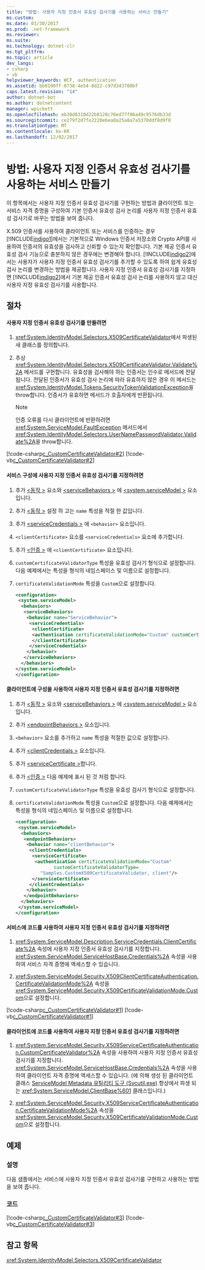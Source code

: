 ```yaml
---
title: "방법: 사용자 지정 인증서 유효성 검사기를 사용하는 서비스 만들기"
ms.custom: 
ms.date: 03/30/2017
ms.prod: .net-framework
ms.reviewer: 
ms.suite: 
ms.technology: dotnet-clr
ms.tgt_pltfrm: 
ms.topic: article
dev_langs:
- csharp
- vb
helpviewer_keywords: WCF, authentication
ms.assetid: bb0190ff-0738-4e54-8d22-c97d343708bf
caps.latest.revision: "14"
author: dotnet-bot
ms.author: dotnetcontent
manager: wpickett
ms.openlocfilehash: eb38d8310d22b8128c76ed77f06a49c9576db33d
ms.sourcegitcommit: ce279f2d7fe2220e6ea0a25a8a7a5370ddf8d9f0
ms.translationtype: MT
ms.contentlocale: ko-KR
ms.lasthandoff: 12/02/2017
---
```

# <a name="how-to-create-a-service-that-employs-a-custom-certificate-validator"></a>방법: 사용자 지정 인증서 유효성 검사기를 사용하는 서비스 만들기
이 항목에서는 사용자 지정 인증서 유효성 검사기를 구현하는 방법과 클라이언트 또는 서비스 자격 증명을 구성하여 기본 인증서 유효성 검사 논리를 사용자 지정 인증서 유효성 검사기로 바꾸는 방법을 보여 줍니다.  
  
 X.509 인증서를 사용하여 클라이언트 또는 서비스를 인증하는 경우 [!INCLUDE[indigo1](../../../../includes/indigo1-md.md)]에서는 기본적으로 Windows 인증서 저장소와 Crypto API를 사용하여 인증서의 유효성을 검사하고 신뢰할 수 있는지 확인합니다. 기본 제공 인증서 유효성 검사 기능으로 충분하지 않은 경우에는 변경해야 합니다. [!INCLUDE[indigo2](../../../../includes/indigo2-md.md)]에서는 사용자가 사용자 지정 인증서 유효성 검사기를 추가할 수 있도록 하여 쉽게 유효성 검사 논리를 변경하는 방법을 제공합니다. 사용자 지정 인증서 유효성 검사기를 지정하면 [!INCLUDE[indigo2](../../../../includes/indigo2-md.md)]에서 기본 제공 인증서 유효성 검사 논리를 사용하지 않고 대신 사용자 지정 유효성 검사기를 사용합니다.  
  
## <a name="procedures"></a>절차  
  
#### <a name="to-create-a-custom-certificate-validator"></a>사용자 지정 인증서 유효성 검사기를 만들려면  
  
1.  <xref:System.IdentityModel.Selectors.X509CertificateValidator>에서 파생된 새 클래스를 정의합니다.  
  
2.  추상 <xref:System.IdentityModel.Selectors.X509CertificateValidator.Validate%2A> 메서드를 구현합니다. 유효성을 검사해야 하는 인증서는 인수로 메서드에 전달됩니다. 전달된 인증서가 유효성 검사 논리에 따라 유효하지 않은 경우 이 메서드는 <xref:System.IdentityModel.Tokens.SecurityTokenValidationException>을 throw합니다. 인증서가 유효하면 메서드가 호출자에게 반환됩니다.  
  
    > [!NOTE]
    >  인증 오류를 다시 클라이언트에 반환하려면 <xref:System.ServiceModel.FaultException> 메서드에서 <xref:System.IdentityModel.Selectors.UserNamePasswordValidator.Validate%2A>을 throw합니다.  
  
 [!code-csharp[c_CustomCertificateValidator#2](../../../../samples/snippets/csharp/VS_Snippets_CFX/c_customcertificatevalidator/cs/source.cs#2)]
 [!code-vb[c_CustomCertificateValidator#2](../../../../samples/snippets/visualbasic/VS_Snippets_CFX/c_customcertificatevalidator/vb/source.vb#2)]  
  
#### <a name="to-specify-a-custom-certificate-validator-in-service-configuration"></a>서비스 구성에 사용자 지정 인증서 유효성 검사기를 지정하려면  
  
1.  추가 [ \<동작 >](../../../../docs/framework/configure-apps/file-schema/wcf/behaviors.md) 요소와 [ \<serviceBehaviors >](../../../../docs/framework/configure-apps/file-schema/wcf/servicebehaviors.md) 에 [ \<system.serviceModel >](../../../../docs/framework/configure-apps/file-schema/wcf/system-servicemodel.md) 요소입니다.  
  
2.  추가 [ \<동작 >](../../../../docs/framework/configure-apps/file-schema/wcf/behavior-of-endpointbehaviors.md) 설정 하 고는 `name` 특성을 적절 한 값입니다.  
  
3.  추가 [ \<serviceCredentials >](../../../../docs/framework/configure-apps/file-schema/wcf/servicecredentials.md) 에 `<behavior>` 요소입니다.  
  
4.  `<clientCertificate>` 요소를 `<serviceCredentials>` 요소에 추가합니다.  
  
5.  추가 [ \<인증 >](../../../../docs/framework/configure-apps/file-schema/wcf/authentication-of-clientcertificate-element.md) 에 `<clientCertificate>` 요소입니다.  
  
6.  `customCertificateValidatorType` 특성을 유효성 검사기 형식으로 설정합니다. 다음 예제에서는 특성을 형식의 네임스페이스 및 이름으로 설정합니다.  
  
7.  `certificateValidationMode` 특성을 `Custom`으로 설정합니다.  
  
    ```xml  
    <configuration>  
     <system.serviceModel>  
      <behaviors>  
       <serviceBehaviors>  
        <behavior name="ServiceBehavior">  
         <serviceCredentials>  
          <clientCertificate>  
          <authentication certificateValidationMode="Custom" customCertificateValidatorType="Samples.MyValidator, service" />  
          </clientCertificate>  
         </serviceCredentials>  
        </behavior>  
       </serviceBehaviors>  
      </behaviors>  
    </system.serviceModel>  
    </configuration>  
    ```  
  
#### <a name="to-specify-a-custom-certificate-validator-using-configuration-on-the-client"></a>클라이언트에 구성을 사용하여 사용자 지정 인증서 유효성 검사기를 지정하려면  
  
1.  추가 [ \<동작 >](../../../../docs/framework/configure-apps/file-schema/wcf/behaviors.md) 요소와 [ \<serviceBehaviors >](../../../../docs/framework/configure-apps/file-schema/wcf/servicebehaviors.md) 에 [ \<system.serviceModel >](../../../../docs/framework/configure-apps/file-schema/wcf/system-servicemodel.md) 요소입니다.  
  
2.  추가 [ \<endpointBehaviors >](../../../../docs/framework/configure-apps/file-schema/wcf/endpointbehaviors.md) 요소입니다.  
  
3.  `<behavior>` 요소를 추가하고 `name` 특성을 적절한 값으로 설정합니다.  
  
4.  추가 [ \<clientCredentials >](../../../../docs/framework/configure-apps/file-schema/wcf/clientcredentials.md) 요소입니다.  
  
5.  추가 [ \<serviceCertificate >](../../../../docs/framework/configure-apps/file-schema/wcf/servicecertificate-of-clientcredentials-element.md)합니다.  
  
6.  추가 [ \<인증 >](../../../../docs/framework/configure-apps/file-schema/wcf/authentication-of-servicecertificate-element.md) 다음 예제에 표시 된 것 처럼 합니다.  
  
7.  `customCertificateValidatorType` 특성을 유효성 검사기 형식으로 설정합니다.  
  
8.  `certificateValidationMode` 특성을 `Custom`으로 설정합니다. 다음 예제에서는 특성을 형식의 네임스페이스 및 이름으로 설정합니다.  
  
    ```xml  
    <configuration>  
     <system.serviceModel>  
      <behaviors>  
       <endpointBehaviors>  
        <behavior name="clientBehavior">  
         <clientCredentials>  
          <serviceCertificate>  
           <authentication certificateValidationMode="Custom"   
                  customCertificateValidatorType=  
             "Samples.CustomX509CertificateValidator, client"/>  
          </serviceCertificate>  
         </clientCredentials>  
        </behavior>  
       </endpointBehaviors>  
      </behaviors>  
     </system.serviceModel>  
    </configuration>  
    ```  
  
#### <a name="to-specify-a-custom-certificate-validator-using-code-on-the-service"></a>서비스에 코드를 사용하여 사용자 지정 인증서 유효성 검사기를 지정하려면  
  
1.  <xref:System.ServiceModel.Description.ServiceCredentials.ClientCertificate%2A> 속성에 사용자 지정 인증서 유효성 검사기를 지정합니다. <xref:System.ServiceModel.ServiceHostBase.Credentials%2A> 속성을 사용하여 서비스 자격 증명에 액세스할 수 있습니다.  
  
2.  <xref:System.ServiceModel.Security.X509ClientCertificateAuthentication.CertificateValidationMode%2A> 속성을 <xref:System.ServiceModel.Security.X509CertificateValidationMode.Custom>으로 설정합니다.  
  
 [!code-csharp[c_CustomCertificateValidator#1](../../../../samples/snippets/csharp/VS_Snippets_CFX/c_customcertificatevalidator/cs/source.cs#1)]
 [!code-vb[c_CustomCertificateValidator#1](../../../../samples/snippets/visualbasic/VS_Snippets_CFX/c_customcertificatevalidator/vb/source.vb#1)]  
  
#### <a name="to-specify-a-custom-certificate-validator-using-code-on-the-client"></a>클라이언트에 코드를 사용하여 사용자 지정 인증서 유효성 검사기를 지정하려면  
  
1.  <xref:System.ServiceModel.Security.X509ServiceCertificateAuthentication.CustomCertificateValidator%2A> 속성을 사용하여 사용자 지정 인증서 유효성 검사기를 지정합니다. <xref:System.ServiceModel.ServiceHostBase.Credentials%2A> 속성을 사용하여 클라이언트 자격 증명에 액세스할 수 있습니다. (에 의해 생성 된 클라이언트 클래스 [ServiceModel Metadata 유틸리티 도구 (Svcutil.exe)](../../../../docs/framework/wcf/servicemodel-metadata-utility-tool-svcutil-exe.md) 항상에서 파생 되는 <xref:System.ServiceModel.ClientBase%601> 클래스입니다.)  
  
2.  <xref:System.ServiceModel.Security.X509ServiceCertificateAuthentication.CertificateValidationMode%2A> 속성을 <xref:System.ServiceModel.Security.X509CertificateValidationMode.Custom>으로 설정합니다.  
  
## <a name="example"></a>예제  
  
### <a name="description"></a>설명  
 다음 샘플에서는 서비스에 사용자 지정 인증서 유효성 검사기를 구현하고 사용하는 방법을 보여 줍니다.  
  
### <a name="code"></a>코드  
 [!code-csharp[c_CustomCertificateValidator#3](../../../../samples/snippets/csharp/VS_Snippets_CFX/c_customcertificatevalidator/cs/source.cs#3)]
 [!code-vb[c_CustomCertificateValidator#3](../../../../samples/snippets/visualbasic/VS_Snippets_CFX/c_customcertificatevalidator/vb/source.vb#3)]  
  
## <a name="see-also"></a>참고 항목  
 <xref:System.IdentityModel.Selectors.X509CertificateValidator>
